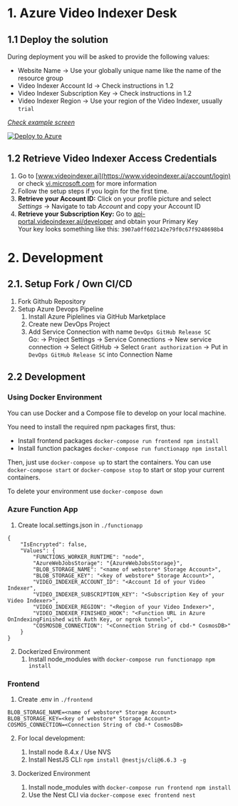 # 1. Azure Video Indexer Desk

## 1.1 Deploy the solution
During deployment you will be asked to provide the following values:
- Website Name → Use your globally unique name like the name of the resource group
- Video Indexer Account Id → Check instructions in 1.2
- Video Indexer Subscription Key → Check instructions in 1.2
- Video Indexer Region → Use your region of the Video Indexer, usually `trial`

[*Check example screen*](./docs/deployment_button.png)

[![Deploy to Azure](https://azuredeploy.net/deploybutton.png)](https://azuredeploy.net/)

## 1.2 Retrieve Video Indexer Access Credentials

1. Go to [www.videoindexer.ai](https://www.videoindexer.ai/account/login) or check [vi.microsoft.com](http://vi.microsoft.com/) for more information 
2. Follow the setup steps if you login for the first time.
3. **Retrieve your Account ID:** Click on your profile picture and select *Settings* → Navigate to tab *Account* and copy your Account ID 
4. **Retrieve your Subscription Key:** Go to [api-portal.videoindexer.ai/developer](https://api-portal.videoindexer.ai/developer) and obtain your Primary Key  
   Your key looks something like this: `3907a0ff602142e79f0c67f9248698b4`

# 2. Development 

## 2.1. Setup Fork / Own CI/CD

1. Fork Github Repository 
2. Setup Azure Devops Pipeline
   1. Install Azure Piplelines via GitHub Marketplace
   2. Create new DevOps Project
   3. Add Service Connection with name `DevOps GitHub Release SC`  
   Go: → Project Settings → Service Connections → New service connection → Select GitHub → Select `Grant authorization` → Put in `DevOps GitHub Release SC` into Connection Name

## 2.2 Development

### Using Docker Environment

You can use Docker and a Compose file to develop on your local machine.  

You need to install the required npm packages first, thus:
- Install frontend packages `docker-compose run frontend npm install`
- Install function packages `docker-compose run functionapp npm install`

Then, just use `docker-compose up` to start the containers.
You can use `docker-compose start` or `docker-compose stop` to start or stop your current containers.

To delete your environment use `docker-compose down`
### Azure Function App

1. Create local.settings.json in `./functionapp`
```
{
    "IsEncrypted": false,
    "Values": {
        "FUNCTIONS_WORKER_RUNTIME": "node",
        "AzureWebJobsStorage": "{AzureWebJobsStorage}",
        "BLOB_STORAGE_NAME": "<name of webstore* Storage Account>",
        "BLOB_STORAGE_KEY": "<key of webstore* Storage Account>",
        "VIDEO_INDEXER_ACCOUNT_ID": "<Account Id of your Video Indexer",
        "VIDEO_INDEXER_SUBSCRIPTION_KEY": "<Subscription Key of your Video Indexer>",
        "VIDEO_INDEXER_REGION": "<Region of your Video Indexer>",
        "VIDEO_INDEXER_FINISHED_HOOK": "<Function URL in Azure OnIndexingFinished with Auth Key, or ngrok tunnel>",
        "COSMOSDB_CONNECTION": "<Connection String of cbd-* CosmosDB>"
    }
}
```

2. Dockerized Environment
   1. Install node_modules with `docker-compose run functionapp npm install`

### Frontend

1. Create .env in `./frontend`
```
BLOB_STORAGE_NAME=<name of webstore* Storage Account>
BLOB_STORAGE_KEY=<key of webstore* Storage Account>
COSMOS_CONNECTION=<Connection String of cbd-* CosmosDB>
```

2. For local development:
   1. Install node 8.4.x / Use NVS
   2. Install NestJS CLI: `npm install @nestjs/cli@6.6.3 -g`

2. Dockerized Environment
   1. Install node_modules with `docker-compose run frontend npm install`
   2. Use the Nest CLI via `docker-compose exec frontend nest`

